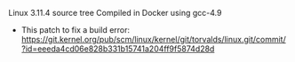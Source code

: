 Linux 3.11.4 source tree
Compiled in Docker using gcc-4.9

+ This patch to fix a build error:
https://git.kernel.org/pub/scm/linux/kernel/git/torvalds/linux.git/commit/?id=eeeda4cd06e828b331b15741a204ff9f5874d28d
